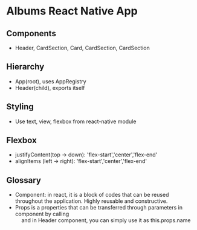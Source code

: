 # Albums React Native App

## Components
* Header, CardSection, Card, CardSection, CardSection

## Hierarchy
* App(root), uses AppRegistry
* Header(child), exports itself

## Styling
* Use text, view, flexbox from react-native module

## Flexbox
* justifyContent(top -> down): 'flex-start','center','flex-end'
* alignItems (left -> right): 'flex-start','center','flex-end'

## Glossary
* Component: in react, it is a block of codes that can be reused throughout the application. Highly reusable and constructive.
* Props is a properties that can be transferred through parameters in component by calling <Header name={VALUE}/> and in Header component, you can simply use it as this.props.name
